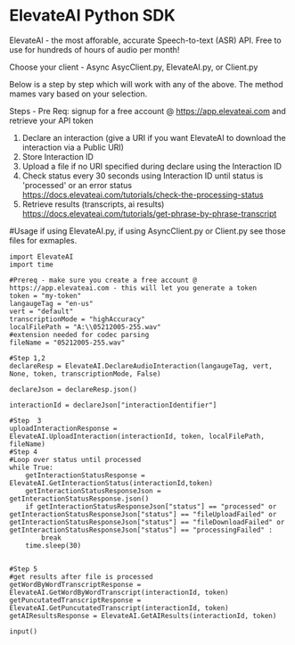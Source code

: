 # ElevateAI Python SDK

ElevateAI - the most afforable, accurate Speech-to-text (ASR) API. Free to use for hundreds of hours of audio per month!

Choose your client - Async AsycClient.py, ElevateAI.py, or Client.py

Below is a step by step which will work with any of the above. The method mames vary based on your selection.

Steps  - Pre Req: signup for a free account @ https://app.elevateai.com and retrieve your API token 
1. Declare an interaction (give a URI if you want ElevateAI to download the interaction via a Public URI)  
2. Store Interaction ID
3. Upload a file if no URI specified during declare using the Interaction ID
4. Check status every 30 seconds using Interaction ID until status is 'processed' or an error status https://docs.elevateai.com/tutorials/check-the-processing-status
5. Retrieve results (transcripts, ai results) https://docs.elevateai.com/tutorials/get-phrase-by-phrase-transcript 

#Usage if using ElevateAI.py, if using AsyncClient.py or Client.py see those files for exmaples.

```
import ElevateAI
import time

#Prereq - make sure you create a free account @ https://app.elevateai.com - this will let you generate a token
token = "my-token"
langaugeTag = "en-us"
vert = "default"
transcriptionMode = "highAccuracy"
localFilePath = "A:\\05212005-255.wav"
#extension needed for codec parsing
fileName = "05212005-255.wav"

#Step 1,2
declareResp = ElevateAI.DeclareAudioInteraction(langaugeTag, vert, None, token, transcriptionMode, False)

declareJson = declareResp.json()

interactionId = declareJson["interactionIdentifier"]

#Step  3
uploadInteractionResponse =  ElevateAI.UploadInteraction(interactionId, token, localFilePath, fileName)
#Step 4
#Loop over status until processed
while True:
    getInteractionStatusResponse = ElevateAI.GetInteractionStatus(interactionId,token)
    getInteractionStatusResponseJson = getInteractionStatusResponse.json()
    if getInteractionStatusResponseJson["status"] == "processed" or getInteractionStatusResponseJson["status"] == "fileUploadFailed" or getInteractionStatusResponseJson["status"] == "fileDownloadFailed" or getInteractionStatusResponseJson["status"] == "processingFailed" :
        break
    time.sleep(30)


#Step 5
#get results after file is processed 
getWordByWordTranscriptResponse = ElevateAI.GetWordByWordTranscript(interactionId, token)
getPuncutatedTranscriptResponse = ElevateAI.GetPuncutatedTranscript(interactionId, token)
getAIResultsResponse = ElevateAI.GetAIResults(interactionId, token)

input()

```

